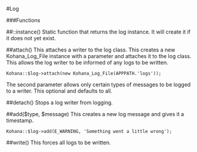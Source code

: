 #Log

###Functions

##::instance()
Static function that returns the log instance. It will create it if it does not yet exist.

##attach()
This attaches a writer to the log class. This creates a new Kohana_Log_File instance with a parameter and attaches it to the log class. This allows the log writer to be informed of any logs to be written.

    Kohana::$log->attach(new Kohana_Log_File(APPPATH.'logs'));

The second parameter allows only certain types of messages to be logged to a writer. This optional and defaults to all.

##detach()
Stops a log writer from logging.

##add($type, $message)
This creates a new log message and gives it a timestamp.

    Kohana::$log->add(E_WARNING, 'Something went a little wrong');

##write()
This forces all logs to be written.
